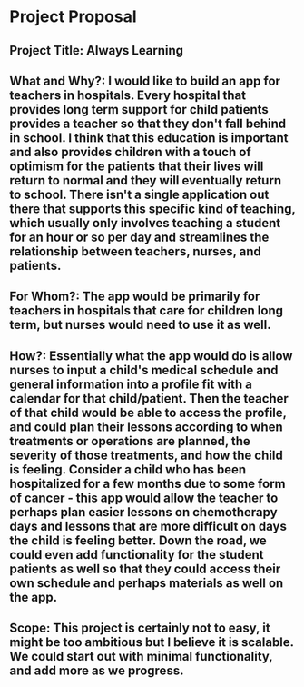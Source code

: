 # __Project Proposal__ 

## __Project Title:__ Always Learning 

## __What and Why?:__ I would like to build an app for teachers in hospitals. Every hospital that provides long term support for child patients provides a teacher so that they don't fall behind in school. I think that this education is important and also provides children with a touch of optimism for the patients that their lives will return to normal and they will eventually return to school. There isn't a single application out there that supports this specific kind of teaching, which usually only involves teaching a student for an hour or so per day and streamlines the relationship between teachers, nurses, and patients.

## __For Whom?:__ The app would be primarily for teachers in hospitals that care for children long term, but nurses would need to use it as well. 

## __How?:__ Essentially what the app would do is allow nurses to input a child's medical schedule and general information into a profile fit with a calendar for that child/patient. Then the teacher of that child would be able to access the profile, and could plan their lessons according to when treatments or operations are planned, the severity of those treatments, and how the child is feeling. Consider a child who has been hospitalized for a few months due to some form of cancer - this app would allow the teacher to perhaps plan easier lessons on chemotherapy days and lessons that are more difficult on days the child is feeling better. Down the road, we could even add functionality for the student patients as well so that they could access their own schedule and perhaps materials as well on the app.

## __Scope:__ This project is certainly not to easy, it might be too ambitious but I believe it is scalable. We could start out with minimal functionality, and add more as we progress.
